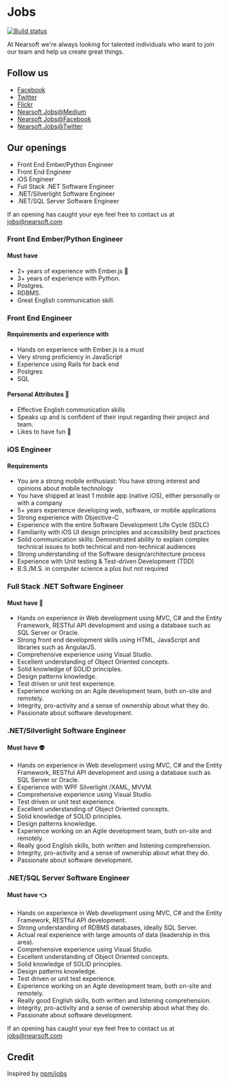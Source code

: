 # Jobs

[![Build status](https://img.shields.io/travis/Nearsoft/jobs.svg)](https://travis-ci.org/Nearsoft/jobs)

At Nearsoft we're always looking for talented individuals who want to join our team and help us
create great things.

## Follow us

* [Facebook](https://www.facebook.com/NearsoftInc)
* [Twitter](https://twitter.com/nearsoft)
* [Flickr](https://www.flickr.com/photos/nearsoft)
* [Nearsoft Jobs@Medium](https://medium.com/nearsoft-jobs)
* [Nearsoft Jobs@Facebook](https://www.facebook.com/nearsoftjobs)
* [Nearsoft Jobs@Twitter](https://twitter.com/NearsoftJobs)

## Our openings

* Front End Ember/Python Engineer
* Front End Engineer
* iOS Engineer
* Full Stack .NET Software Engineer
* .NET/Silverlight Software Engineer
* .NET/SQL Server Software Engineer

If an opening has caught your eye feel free to contact us at [jobs@nearsoft.com](mailto:jobs@nearsoft.com)

### Front End Ember/Python Engineer

#### Must have

* 2+ years of experience with Ember.js :hamster:
* 3+ years of experience with Python.
* Postgres.
* RDBMS.
* Great English communication skill.

### Front End Engineer

#### Requirements and experience with

* Hands on experience with Ember.js is a must
* Very strong proficiency in JavaScript
* Experience using Rails for back end
* Postgres
* SQL

#### Personal Attributes :full_moon_with_face:

* Effective English communication skills
* Speaks up and is confident of their input regarding their project and team.
* Likes to have fun :rainbow:

### iOS Engineer

#### Requirements

* You are a strong mobile enthusiast: You have strong interest and opinions about mobile technology
* You have shipped at least 1 mobile app (native iOS), either personally or with a company
* 5+ years experience developing web, software, or mobile applications
* Strong experience with Objective-C
* Experience with the entire Software Development Life Cycle (SDLC)
* Familiarity with iOS UI design principles and accessibility best practices
* Solid communication skills: Demonstrated ability to explain complex technical issues to both technical and non-technical audiences
* Strong understanding of the Software design/architecture process
* Experience with Unit testing & Test-driven Development (TDD)
* B.S./M.S. in computer science a plus but not required

### Full Stack .NET Software Engineer

#### Must have :information_desk_person:

* Hands on experience in Web development using MVC, C# and the Entity Framework, RESTful API development and using a database such as SQL Server or Oracle.
* Strong front end development skills using HTML, JavaScript and libraries such as AngularJS.
* Comprehensive experience using Visual Studio.
* Excellent understanding of Object Oriented concepts.
* Solid knowledge of SOLID principles.
* Design patterns knowledge.
* Test driven or unit test experience.
* Experience working on an Agile development team, both on-site and remotely.
* Integrity, pro-activity and a sense of ownership about what they do.
* Passionate about software development.

### .NET/Silverlight Software Engineer

#### Must have :alien:

* Hands on experience in Web development using MVC, C# and the Entity Framework, RESTful API development and using a database such as SQL Server or Oracle.
* Experience with WPF Silverlight /XAML, MVVM.
* Comprehensive experience using Visual Studio.
* Test driven or unit test experience.
* Excellent understanding of Object Oriented concepts.
* Solid knowledge of SOLID principles.
* Design patterns knowledge.
* Experience working on an Agile development team, both on-site and remotely.
* Really good English skills, both written and listening comprehension.
* Integrity, pro-activity and a sense of ownership about what they do.
* Passionate about software development.

### .NET/SQL Server Software Engineer

#### Must have :point_left:

* Hands on experience in Web development using MVC, C# and the Entity Framework, RESTful API development.
* Strong understanding of RDBMS databases, ideally SQL Server.
* Actual real experience with large amounts of data (leadership in this area).
* Comprehensive experience using Visual Studio.
* Excellent understanding of Object Oriented concepts.
* Solid knowledge of SOLID principles.
* Design patterns knowledge.
* Test driven or unit test experience.
* Experience working on an Agile development team, both on-site and remotely.
* Really good English skills, both written and listening comprehension.
* Integrity, pro-activity and a sense of ownership about what they do.
* Passionate about software development.

If an opening has caught your eye feel free to contact us at [jobs@nearsoft.com](mailto:jobs@nearsoft.com)

## Credit

Inspired by [npm/jobs](https://github.com/npm/jobs)
